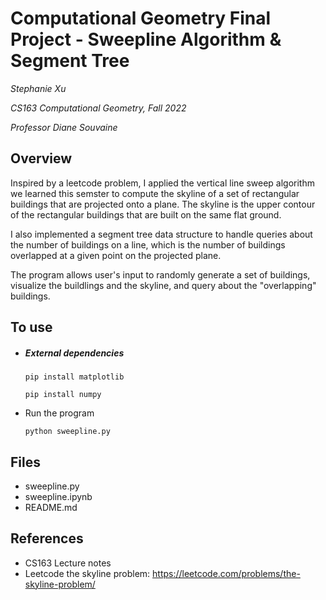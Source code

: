 # Computational Geometry Final Project - Sweepline Algorithm & Segment Tree
*Stephanie Xu*

*CS163 Computational Geometry, Fall 2022*

*Professor Diane Souvaine*

## Overview
Inspired by a leetcode problem, I applied the vertical line sweep algorithm we learned this semster to compute the skyline of a set of rectangular buildings that are projected onto a plane. The skyline is the upper contour of the rectangular buildings that are built on the same flat ground.

I also implemented a segment tree data structure to handle queries about the number of buildings on a line, which is the number of buildings overlapped at a given point on the projected plane.

The program allows user's input to randomly generate a set of buildings, visualize the buildlings and the skyline, and query about the "overlapping" buildings.

## To use

* ##### External dependencies
    ```pip install matplotlib```
    
    ```pip install numpy```
* Run the program

    ```python sweepline.py```

## Files
* sweepline.py
* sweepline.ipynb
* README.md

## References
* CS163 Lecture notes
* Leetcode the skyline problem: https://leetcode.com/problems/the-skyline-problem/
